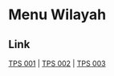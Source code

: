 # Menu Wilayah

## Link

[TPS 001](https://github.com/gigit-pemilu/pemilu-2024-17-bengkulu/tree/main/pilpres/hitung-suara/sub/17-bengkulu/sub/03-bengkulu-utara/sub/22-tanjung-agung-palik/sub/2010-padang-sepan/sub/001-tps)
 | 
[TPS 002](https://github.com/gigit-pemilu/pemilu-2024-17-bengkulu/tree/main/pilpres/hitung-suara/sub/17-bengkulu/sub/03-bengkulu-utara/sub/22-tanjung-agung-palik/sub/2010-padang-sepan/sub/002-tps)
 | 
[TPS 003](https://github.com/gigit-pemilu/pemilu-2024-17-bengkulu/tree/main/pilpres/hitung-suara/sub/17-bengkulu/sub/03-bengkulu-utara/sub/22-tanjung-agung-palik/sub/2010-padang-sepan/sub/003-tps)

